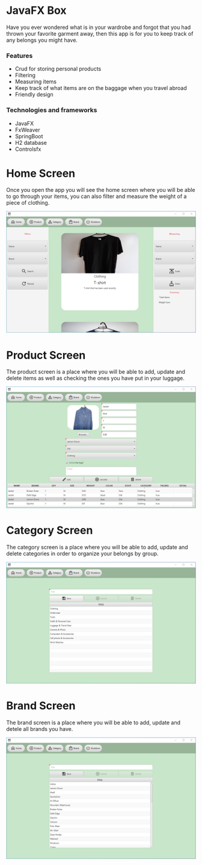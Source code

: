 # JavaFX Box

Have you ever wondered what is in your wardrobe and forgot that you had thrown your favorite garment away, then this app 
is for you to keep track of any belongs you might have.  

<h3>Features</h3>

<ul>
  <li>Crud for storing personal products</li>
  <li>Filtering</li>
  <li>Measuring items</li>
  <li>Keep track of what items are on the baggage when you travel abroad</li>
  <li>Friendly design</li>  
</ul>


<h3>Technologies and frameworks</h3>

<ul>
  <li>JavaFX</li>
  <li>FxWeaver</li>
  <li>SpringBoot</li>
  <li>H2 database</li>
  <li>Controlsfx</li>  
</ul>


# Home Screen

  <p>
    Once you open the app you will see the home screen where you will be able to go through your items, you can also filter and 
    measure the weight of a piece of clothing.
  </p>
  
![](screenshots/home.png)
  

# Product Screen

<p>
  The product screen is a place where you will be able to add, update and delete items as well as checking the ones you have put in your luggage. 
</p>

![](screenshots/product.png)

# Category Screen

<p>
   The category screen is a place where you will be able to add, update and delete categories in order to organize your belongs by group.  
</p>

![](screenshots/category.png)


# Brand Screen

 <p>
    The brand screen is a place where you will be able to add, update and detele all brands you have.
 </p>
 
![](screenshots/brand.png)







